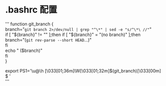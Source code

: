 
# .bashrc 配置
'''
function git_branch {  
   branch="`git branch 2>/dev/null | grep "^\*" | sed -e "s/^\*\ //"`"  
   if [ "${branch}" != "" ];then  
       if [ "${branch}" = "(no branch)" ];then  
           branch="(`git rev-parse --short HEAD`...)"  
       fi  
       echo " ($branch)"  
   fi  
}  

export PS1='\u@\h \[\033[01;36m\]\W\[\033[01;32m\]$(git_branch)\[\033[00m\] \$ '  
'''
